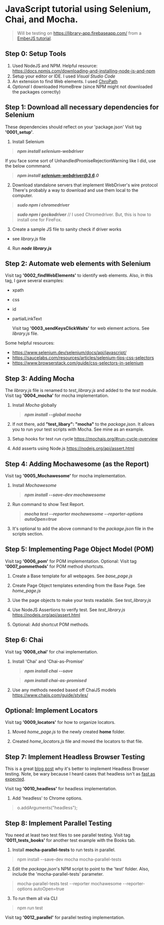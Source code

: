 # JavaScript tutorial using Selenium, Chai, and Mocha.

> Will be testing on https://library-app.firebaseapp.com/ from a [EmberJS tutorial](https://yoember.com/).

## Step 0: Setup Tools

1. Used NodeJS and NPM.
   Helpful resource: https://docs.npmjs.com/downloading-and-installing-node-js-and-npm
2. Setup your editor or IDE. I used _Visual Studio Code_
3. An extension to find Web elements. I used [ChroPath](https://chrome.google.com/webstore/detail/chropath/ljngjbnaijcbncmcnjfhigebomdlkcjo)
4. _Optional_ I downloaded HomeBrew (since NPM might not downloaded the packages correctly)

## Step 1: Download all necessary dependencies for Selenium

These dependencies should reflect on your 'package.json'
Visit tag **'0001_setup'**.

1. Install Selenium

> **_npm install selenium-webdriver_**

If you face some sort of UnhandledPromiseRejectionWarning like I did, use the below commmand.

> **_npm install selenium-webdriver@3.6.0_**

2. Download standalone servers that implement WebDriver's wire protocol
   There's probably a way to download and use them local to the computer.

> **_sudo npm i chromedriver_**

> **_sudo npm i geckodriver_** // I used Chromedriver. But, this is how to install one for FireFox.

3. Create a sample JS file to sanity check if driver works

- see _library.js_ file

4. Run **_node library.js_**

## Step 2: Automate web elements with Selenium

Visit tag **'0002_findWebElements'** to identify web elements. Also, in this tag, I gave several examples:

- xpath
- css
- id
- partialLinkText

  Visit tag **'0003_sendKeysClickWaits'** for web element actions.
  See _library.js_ file.

Some helpful resources:

- https://www.selenium.dev/selenium/docs/api/javascript/
- https://saucelabs.com/resources/articles/selenium-tips-css-selectors
- https://www.browserstack.com/guide/css-selectors-in-selenium

## Step 3: Adding Mocha

The _library.js_ file is renamed to _test_library.js_ and added to the _test_ module.
Visit tag **'0004_mocha'** for mocha implementation.

1. Install _Mocha_ globally

   > **_npm install --global mocha_**

2. If not there, add **"test_libary": "mocha"** to the _package.json_.
   It allows you to run your test scripts with Mocha.
   See mine as an example.

3. Setup hooks for test run cycle
   https://mochajs.org/#run-cycle-overview

4. Add asserts using Node.js
   https://nodejs.org/api/assert.html

## Step 4: Adding Mochawesome (as the Report)

Visit tag **'0005_Mochawesome'** for mocha implementation.

1. Install _Mochawesome_

   > **_npm install --save-dev mochawesome_**

2. Run command to show Test Report.

   > **_mocha test --reporter mochawesome --reporter-options autoOpen=true_**

3. It's optional to add the above command to the _package.json_ file in the scripts section.

## Step 5: Implementing Page Object Model (POM)

Visit tag **'0006_pom'** for POM implementation.
Optional: Visit tag **'0007_pommethods'** for POM method shortcuts.

1. Create a Base template for all webpages. See _base_page.js_

2. Create Page Object templates extending from the Base Page. See _home_page.js_

3. Use the page objects to make your tests readable. See _test_library.js_

4. Use NodeJS Assertions to verify test. See _test_library.js_
   https://nodejs.org/api/assert.html

5. Optional: Add shortcut POM methods.

## Step 6: Chai

Visit tag **'0008_chai'** for chai implementation.

1. Install 'Chai' and 'Chai-as-Promise'

   > **_npm install chai --save_**

   > **_npm install chai-as-promised_**

2. Use any methods needed based off ChaiJS models
   https://www.chaijs.com/guide/styles/

## Optional: Implement Locators

Visit tag **'0009_locators'** for how to organize locators.

1. Moved _home_page.js_ to the newly created **home** folder.

2. Created _home_locators.js_ file and moved the locators to that file.

## Step 7: Implement Headless Browser Testing

This is a great [blog post](https://www.awesome-testing.com/2019/04/headless-browser-testing-with-selenium.html) why it's better to implement Headless Browser testing. Note, be wary because I heard cases that headless isn't as [fast as expected](https://watirmelon.blog/2015/12/08/real-vs-headless-browsers-for-automated-acceptance-tests/).

Visit tag **'0010_headless'** for headless implementation.

1. Add 'headless' to Chrome options.

> o.addArguments("headless");

## Step 8: Implement Parallel Testing

You need at least two test files to see parallel testing. Visit tag **'0011_tests_books'** for another test example with the Books tab.

1. Install **mocha-parallel-tests** to run tests in parallel.

> npm install --save-dev mocha mocha-parallel-tests

2. Edit the _package.json_'s NPM script to point to the 'test' folder. Also, include the 'mocha-parallel-tests' parameter.

> mocha-parallel-tests test --reporter mochawesome --reporter-options autoOpen=true

3. To run them all via CLI

> npm run test

Visit tag **'0012_parallel'** for parallel testing implementation.
